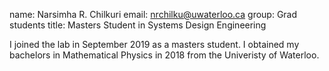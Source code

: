 name: Narsimha R. Chilkuri email: nrchilku@uwaterloo.ca group: Grad students title: Masters Student in Systems Design Engineering 

I joined the lab in September 2019 as a masters student. I obtained my bachelors in Mathematical Physics in 2018 from the Univeristy of Waterloo.  
